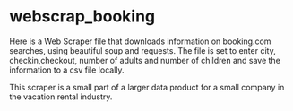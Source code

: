 # webscrap_booking
Here is a Web Scraper file that downloads information on booking.com searches, using beautiful soup and requests.
The file is set to enter city, checkin,checkout, number of adults and number of children and save the information to a csv file locally.

This scraper is a small part of a larger data product for a small company in the vacation rental industry. 


